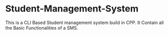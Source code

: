 # Student-Management-System
This is a CLI Based Student management system build in CPP. It Contain all the Basic Functionalities of a SMS.
